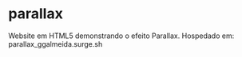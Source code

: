 # parallax
Website em HTML5 demonstrando o efeito Parallax. Hospedado em: parallax_ggalmeida.surge.sh
